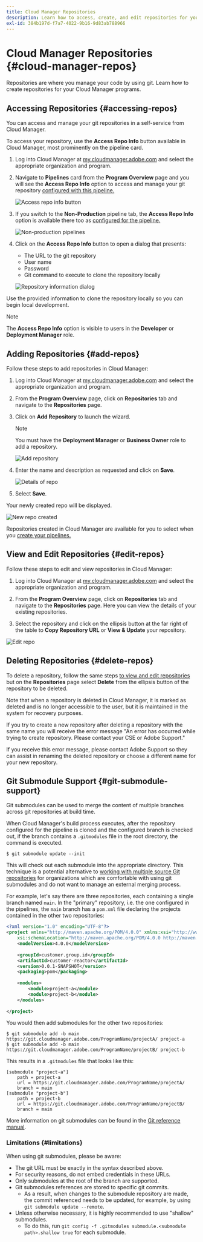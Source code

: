 ```yaml
---
title: Cloud Manager Repositories
description: Learn how to access, create, and edit repositories for your Cloud Manager programs.
exl-id: 384b197d-f7a7-4022-9b16-9d83ab788966
---
```


# Cloud Manager Repositories {#cloud-manager-repos} 

Repositories are where you manage your code by using git. Learn how to create repositories for your Cloud Manager programs.

## Accessing Repositories {#accessing-repos}

You can access and manage your git repositories in a self-service from Cloud Manager.

To access your repository, use the **Access Repo Info** button available in Cloud Manager, most prominently on the pipeline card.

1. Log into Cloud Manager at [my.cloudmanager.adobe.com](https://my.cloudmanager.adobe.com) and select the appropriate organization and program.

1. Navigate to **Pipelines** card from the **Program Overview** page and you will see the **Access Repo Info** option to access and manage your git repository [configured with this pipeline.](/help/using/production-pipelines.md)

   ![Access repo info button](/help/assets/access-repo1.png)

1. If you switch to the **Non-Production** pipeline tab, the **Access Repo Info** option is available there too as [configured for the pipeline.](/help/using/non-production-pipelines.md)

   ![Non-production pipelines](/help/assets/access-repo-nonprod.png)

1. Click on the **Access Repo Info** button to open a dialog that presents:

   * The URL to the git repository
   * User name
   * Password
   * Git command to execute to clone the repository locally

   ![Repository information dialog](/help/assets/access-repo-create.png)

Use the provided information to clone the repository locally so you can begin local development.

>[!NOTE]
>
>The **Access Repo Info** option is visible to users in the **Developer** or **Deployment Manager** role. 

## Adding Repositories {#add-repos}

Follow these steps to add repositories in Cloud Manager:

1. Log into Cloud Manager at [my.cloudmanager.adobe.com](https://my.cloudmanager.adobe.com) and select the appropriate organization and program.

1. From the **Program Overview** page, click on **Repositories** tab and navigate to the **Repositories** page.

1. Click on **Add Repository** to launch the wizard.

   >[!NOTE]
   >
   >You must have the **Deployment Manager** or **Business Owner** role to add a repository.

   ![Add repository](/help/assets/create-repo2.png)
  
1. Enter the name and description as requested and click on **Save**.

   ![Details of repo](/help/assets/repo-1.png)

1. Select **Save**.

Your newly created repo will be displayed.

![New repo created](/help/assets/create-repo3.png)

Repositories created in Cloud Manager are available for you to select when you [create your pipelines.](/help/overview/ci-cd-pipelines.md)

## View and Edit Repositories {#edit-repos}

Follow these steps to edit and view repositories in Cloud Manager:

1. Log into Cloud Manager at [my.cloudmanager.adobe.com](https://my.cloudmanager.adobe.com) and select the appropriate organization and program.

1. From the **Program Overview** page, click on **Repositories** tab and navigate to the **Repositories** page. Here you can view the details of your existing repositories.

1. Select the repository and click on the ellipsis button at the far right of the table to **Copy Repository URL** or **View & Update** your repository.

![Edit repo](/help/assets/create-repo3.png)

## Deleting Repositories {#delete-repos}

To delete a repository, follow the same steps [to view and edit repositories](#edit-repos) but on the **Repositories** page select **Delete** from the ellipsis button of the repository to be deleted.

Note that when a repository is deleted in Cloud Manager, it is marked as deleted and is no longer accessible to the user, but it is maintained in the system for recovery purposes.

If you try to create a new repository after deleting a repository with the same name you will receive the error message "An error has occurred while trying to create repository. Please contact your CSE or Adobe Support."

If you receive this error message, please contact Adobe Support so they can assist in renaming the deleted repository or choose a different name for your new repository.

## Git Submodule Support {#git-submodule-support}

Git submodules can be used to merge the content of multiple branches across git repositories at build time. 

When Cloud Manager's build process executes, after the repository configured for the pipeline is cloned and the configured branch is checked out, if the branch contains a `.gitmodules` file in the root directory, the command is executed.

```
$ git submodule update --init
```

This will check out each submodule into the appropriate directory. This technique is a potential alternative to [working with multiple source Git repositories](/help/managing-code/multiple-git-repos.md) for organizations which are comfortable with using git submodules and do not want to manage an external merging process.

For example, let's say there are three repositories, each containing a single branch named `main`. In the "primary" repository, i.e. the one configured in the pipelines, the `main` branch has a `pom.xml` file declaring the projects contained in the other two repositories:

```xml
<?xml version="1.0" encoding="UTF-8"?>
<project xmlns="http://maven.apache.org/POM/4.0.0" xmlns:xsi="http://www.w3.org/2001/XMLSchema-instance"
    xsi:schemaLocation="http://maven.apache.org/POM/4.0.0 http://maven.apache.org/maven-v4_0_0.xsd">
    <modelVersion>4.0.0</modelVersion>
   
    <groupId>customer.group.id</groupId>
    <artifactId>customer-reactor</artifactId>
    <version>0.0.1-SNAPSHOT</version>
    <packaging>pom</packaging>
   
    <modules>
        <module>project-a</module>
        <module>project-b</module>
    </modules>
   
</project>
```

You would then add submodules for the other two repositories:

```shell
$ git submodule add -b main https://git.cloudmanager.adobe.com/ProgramName/projectA/ project-a
$ git submodule add -b main https://git.cloudmanager.adobe.com/ProgramName/projectB/ project-b
```

This results in a `.gitmodules` file that looks like this:

```text
[submodule "project-a"]
    path = project-a
    url = https://git.cloudmanager.adobe.com/ProgramName/projectA/
    branch = main
[submodule "project-b"]
    path = project-b
    url = https://git.cloudmanager.adobe.com/ProgramName/projectB/
    branch = main
```

More information on git submodules can be found in the [Git reference manual](https://git-scm.com/book/en/v2/Git-Tools-Submodules).

### Limitations {#limitations}

When using git submodules, please be aware:

* The git URL must be exactly in the syntax described above.
* For security reasons, do not embed credentials in these URLs.
* Only submodules at the root of the branch are supported.
* Git submodules references are stored to specific git commits.
  * As a result, when changes to the submodule repository are made, the commit referenced needs to be updated, for example, by using `git submodule update --remote`.
* Unless otherwise necessary, it is highly recommended to use "shallow" submodules.
  * To do this, run `git config -f .gitmodules submodule.<submodule path>.shallow true` for each submodule.
